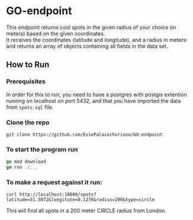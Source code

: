 # GO-endpoint

This endpoint returns cool spots in the given radius of your choice (in meters) based on the given coordinates.  
It receives the coordinates (latitude and longitude), and a radius in meters and returns an array of objects containing all fields in the data set.

## How to Run

### Prerequisites
In order for this to run, you need to have a postgres with postgis extention running on localhost on port 5432,
and that you have imported the data from `spots.sql` file.  

### Clone the repo
```
git clone https://github.com/EviePalaiochorinou/GO-endpoint
```

### To start the program run

```go
go mod download
go run ./...
```

### To make a request against it run:
`curl http://localhost:10000/spots?latitude=51.5072&longitute=0.1276&radius=200&type=circle`

This will find all spots in a 200 meter CIRCLE radius from London.
